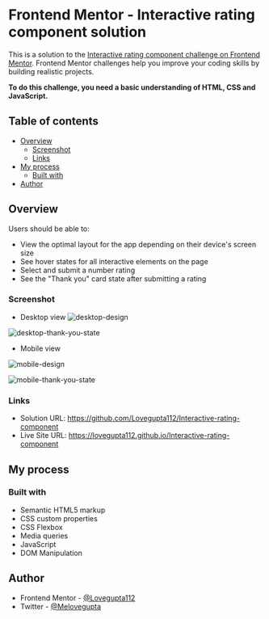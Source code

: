 # Frontend Mentor - Interactive rating component solution

This is a solution to the [Interactive rating component challenge on Frontend Mentor](https://www.frontendmentor.io/challenges/interactive-rating-component-koxpeBUmI). 
Frontend Mentor challenges help you improve your coding skills by building realistic projects. 

**To do this challenge, you need a basic understanding of HTML, CSS and JavaScript.**

## Table of contents

- [Overview](#overview)
  - [Screenshot](#screenshot)
  - [Links](#links)
- [My process](#my-process)
  - [Built with](#built-with)
- [Author](#author)

## Overview
Users should be able to:
- View the optimal layout for the app depending on their device's screen size
- See hover states for all interactive elements on the page
- Select and submit a number rating
- See the "Thank you" card state after submitting a rating

### Screenshot
- Desktop view 
![desktop-design](https://user-images.githubusercontent.com/90507983/204977459-d04b00b3-1d80-4b7a-8659-e06e0037d476.jpg)

![desktop-thank-you-state](https://user-images.githubusercontent.com/90507983/204977534-ee91b0c3-4cab-4302-ac9c-df7179a7b5be.jpg)

- Mobile view 

![mobile-design](https://user-images.githubusercontent.com/90507983/204977507-2f4df75c-aefb-4bc8-8940-6b78d5f06127.jpg)

![mobile-thank-you-state](https://user-images.githubusercontent.com/90507983/204977565-4ee52bed-74d4-49a3-b8b4-82d3ed7b5b96.jpg)


### Links
- Solution URL: https://github.com/Lovegupta112/Interactive-rating-component
- Live Site URL: https://lovegupta112.github.io/Interactive-rating-component

## My process
### Built with

- Semantic HTML5 markup
- CSS custom properties
- CSS Flexbox 
- Media queries
- JavaScript 
- DOM Manipulation 
## Author
- Frontend Mentor - [@Lovegupta112](https://www.frontendmentor.io/profile/Lovegupta112)
- Twitter - [@Melovegupta](https://www.twitter.com/melovegupta)





